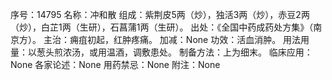 序号：14795
名称：冲和散
组成：紫荆皮5两（炒），独活3两（炒），赤豆2两（炒），白芷1两（生研），石菖蒲1两（生研）。
出处：《全国中药成药处方集》（南京方）。
主治：痈疽初起，红肿疼痛。
加减：None
功效：活血消肿。
用法用量：以葱头煎浓汤，或用温酒，调敷患处。
制备方法：上为细末。
临床应用：None
各家论述：None
用药禁忌：None
附注：None
